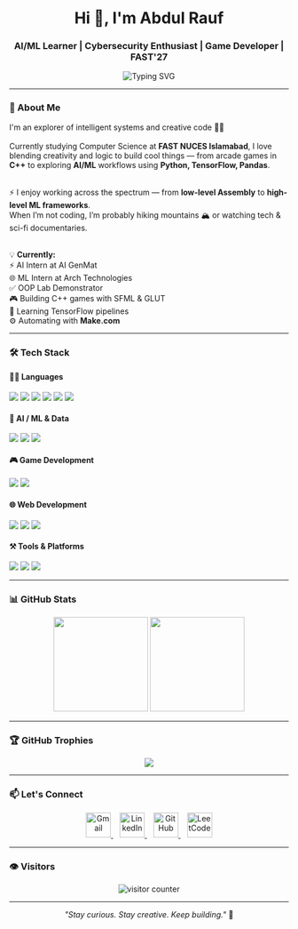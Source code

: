 <h1 align="center">Hi 👋, I'm Abdul Rauf</h1>
<h3 align="center">AI/ML Learner | Cybersecurity Enthusiast | Game Developer | FAST'27</h3>

<p align="center">
  <img src="https://readme-typing-svg.demolab.com?font=Fira+Code&duration=3000&pause=500&color=F58A07&center=true&width=850&lines=Exploring+Artificial+Intelligence+,+Machine+Learning+%26+Cybersecurity;Building+Python+%7C+C%2B%2B+%7C+Assembly+%7C+HTML+%7C+JS;Game+Developer+%7C+Web+Learner+%7C+Tech+Explorer;Games+with+C%2B%2B+%26+SFML;Always+Learning+Something+New" alt="Typing SVG" />
</p>

---

### 🧠 About Me

<p align="left">
I'm an explorer of intelligent systems and creative code 👨‍💻<br><br>
Currently studying Computer Science at <strong>FAST NUCES Islamabad</strong>, I love blending creativity and logic to build cool things — from arcade games in <strong>C++</strong> to exploring <strong>AI/ML</strong> workflows using <strong>Python, TensorFlow, Pandas</strong>.<br><br>

⚡ I enjoy working across the spectrum — from <strong>low-level Assembly</strong> to <strong>high-level ML frameworks</strong>.<br>
When I’m not coding, I’m probably hiking mountains 🏔️ or watching tech & sci-fi documentaries. <br><br>

💡 <strong>Currently:</strong><br>
⚡ AI Intern at AI GenMat<br>
🌐 ML Intern at Arch Technologies<br>
✅ OOP Lab Demonstrator<br>
🎮 Building C++ games with SFML & GLUT<br>
🧪 Learning TensorFlow pipelines<br>
⚙️ Automating with <strong>Make.com</strong>
</p>

---

### 🛠️ Tech Stack

#### 👨‍💻 Languages
<p>
<img src="https://img.shields.io/badge/C-00589C?style=flat&logo=c&logoColor=white"/>
<img src="https://img.shields.io/badge/C++-00599C?style=flat&logo=c%2B%2B&logoColor=white"/>
<img src="https://img.shields.io/badge/Java-ED8B00?style=flat&logo=java&logoColor=white"/>
<img src="https://img.shields.io/badge/Python-3670A0?style=flat&logo=python&logoColor=white"/>
<img src="https://img.shields.io/badge/R-276DC3?style=flat&logo=r&logoColor=white"/>
<img src="https://img.shields.io/badge/Assembly-525252?style=flat&logo=amd&logoColor=white"/>
</p>

#### 🤖 AI / ML & Data
<p>
<img src="https://img.shields.io/badge/TensorFlow-FF6F00?style=flat&logo=tensorflow&logoColor=white"/>
<img src="https://img.shields.io/badge/NumPy-013243?style=flat&logo=numpy"/>
<img src="https://img.shields.io/badge/Pandas-150458?style=flat&logo=pandas"/>
</p>

#### 🎮 Game Development
<p>
<img src="https://img.shields.io/badge/SFML-2E8B57?style=flat&logo=sfml&logoColor=white"/>
<img src="https://img.shields.io/badge/GLUT-FF4500?style=flat&logo=opengl"/>
</p>

#### 🌐 Web Development
<p>
<img src="https://img.shields.io/badge/HTML5-E34F26?style=flat&logo=html5&logoColor=white"/>
<img src="https://img.shields.io/badge/CSS3-1572B6?style=flat&logo=css3&logoColor=white"/>
<img src="https://img.shields.io/badge/JavaScript-F7DF1E?style=flat&logo=javascript&logoColor=black"/>
</p>

#### ⚒️ Tools & Platforms
<p>
<img src="https://img.shields.io/badge/Git-F05032?style=flat&logo=git&logoColor=white"/>
<img src="https://img.shields.io/badge/Linux-000?style=flat&logo=linux"/>
<img src="https://img.shields.io/badge/Make.com-000?style=flat&logo=make"/>
</p>

---

### 📊 GitHub Stats

<p align="center">
  <img src="https://github-readme-stats.vercel.app/api?username=rauf17&show_icons=true&theme=radical" height="170px"/>
  <img src="https://github-readme-stats.vercel.app/api/top-langs/?username=rauf17&layout=compact&theme=radical" height="170px"/>
</p>

---

### 🏆 GitHub Trophies

<p align="center">
  <img src="https://github-profile-trophy.vercel.app/?username=rauf17&theme=radical&no-frame=true&margin-w=10"/>
</p>

---

### 📫 Let's Connect

<p align="center">
  <a href="https://mail.google.com/mail/?view=cm&fs=1&to=connect2rauf17@gmail.com" target="_blank" rel="noopener noreferrer">
    <img src="https://img.icons8.com/color/48/gmail-new.png" width="45" alt="Gmail"/>
  </a>
  &nbsp;&nbsp;
  <a href="https://linkedin.com/in/abdul-rauf-363b65352" target="_blank" rel="noopener noreferrer">
    <img src="https://img.icons8.com/color/48/linkedin.png" width="45" alt="LinkedIn"/>
  </a>
  &nbsp;&nbsp;
  <a href="https://github.com/rauf17" target="_blank" rel="noopener noreferrer">
    <img src="https://img.icons8.com/ios-glyphs/48/000000/github.png" width="45" alt="GitHub"/>
  </a>
  &nbsp;&nbsp;
  <a href="https://leetcode.com/u/Abdul_Rauf17/" target="_blank" rel="noopener noreferrer">
    <img src="https://img.icons8.com/external-tal-revivo-color-tal-revivo/48/external-level-up-your-coding-skills-and-quickly-land-a-job-logo-color-tal-revivo.png" width="45" alt="LeetCode"/>
  </a>
</p>

---

### 👁️ Visitors

<p align="center">
  <img src="https://komarev.com/ghpvc/?username=rauf17&label=Visitors&style=for-the-badge&color=blueviolet" alt="visitor counter"/>
</p>

---

<p align="center"><i>"Stay curious. Stay creative. Keep building."</i> 🚀</p>
